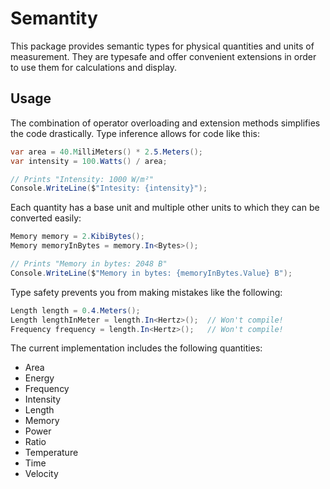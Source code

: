 # Semantity

This package provides semantic types for physical quantities and units of measurement. They are typesafe and offer convenient extensions in order to use them for calculations and display.

## Usage

The combination of operator overloading and extension methods simplifies the code drastically. Type inference allows for code like this:
```c#
var area = 40.MilliMeters() * 2.5.Meters();
var intensity = 100.Watts() / area;

// Prints "Intensity: 1000 W/m²"
Console.WriteLine($"Intesity: {intensity}");
```
Each quantity has a base unit and multiple other units to which they can be converted easily:
```c#
Memory memory = 2.KibiBytes();
Memory memoryInBytes = memory.In<Bytes>();

// Prints "Memory in bytes: 2048 B"
Console.WriteLine($"Memory in bytes: {memoryInBytes.Value} B");
```

Type safety prevents you from making mistakes like the following:
```c#
Length length = 0.4.Meters();
Length lengthInMeter = length.In<Hertz>();  // Won't compile!
Frequency frequency = length.In<Hertz>();   // Won't compile!
```

The current implementation includes the following quantities:
* Area
* Energy
* Frequency
* Intensity
* Length
* Memory
* Power
* Ratio
* Temperature
* Time
* Velocity
